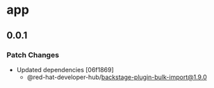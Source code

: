 # app

## 0.0.1

### Patch Changes

- Updated dependencies [06f1869]
  - @red-hat-developer-hub/backstage-plugin-bulk-import@1.9.0
